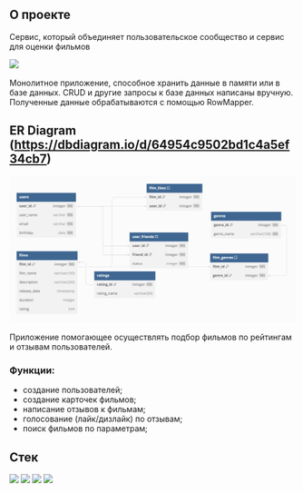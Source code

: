 ## О проекте
Сервис, который объединяет пользовательское сообщество и сервис для оценки фильмов

![](https://pictures.s3.yandex.net/resources/267_1678448020.png)

Монолитное приложение, способное хранить данные в памяти или в базе данных. CRUD и другие запросы к базе данных написаны вручную. Полученные данные обрабатываются с помощью RowMapper.

## ER Diagram (https://dbdiagram.io/d/64954c9502bd1c4a5ef34cb7)
![ER Diagramm](ER.png)

Приложение помогающее осуществлять подбор фильмов по рейтингам и отзывам пользователей.
  
### Функции:  
- создание пользователей;  
- создание карточек фильмов;  
- написание отзывов к фильмам;
- голосование (лайк/дизлайк) по отзывам;
- поиск фильмов по параметрам;

## Стек
<p>
  <img src="https://img.shields.io/badge/Java11-red" />
  <img src="https://img.shields.io/badge/Spring%20boot-light green" />
  <img src="https://img.shields.io/badge/H2-blue" />
  <img src="https://img.shields.io/badge/Lombok-orange" />
</p>
